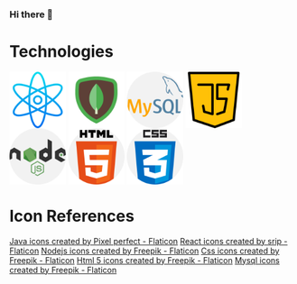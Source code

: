 ### Hi there 👋

# Technologies

<a href="URL_REDIRECT" target="blank"><img align="center" src="./images/atom.png" height="100" /></a>
<a href="URL_REDIRECT" target="blank"><img align="center" src="./images/mongodb.png" height="100" /></a>
<a href="URL_REDIRECT" target="blank"><img align="center" src="./images/mysql.png" height="100" /></a>
<a href="URL_REDIRECT" target="blank"><img align="center" src="./images/java-script.png" height="100" /></a>
<a href="URL_REDIRECT" target="blank"><img align="center" src="./images/nodejs.png" height="100" /></a>
<a href="URL_REDIRECT" target="blank"><img align="center" src="./images/html-5.png" height="100" /></a>
<a href="URL_REDIRECT" target="blank"><img align="center" src="./images/css.png" height="100" /></a>

<!--
**ZackeryArsement/ZackeryArsement** is a ✨ _special_ ✨ repository because its `README.md` (this file) appears on your GitHub profile.

Here are some ideas to get you started:

- 🔭 I’m currently working on ...
- 🌱 I’m currently learning ...
- 👯 I’m looking to collaborate on ...
- 🤔 I’m looking for help with ...
- 💬 Ask me about ...
- 📫 How to reach me: ...
- 😄 Pronouns: ...
- ⚡ Fun fact: ...
-->
# Icon References
<a href="https://www.flaticon.com/free-icons/java" title="java icons">Java icons created by Pixel perfect - Flaticon</a>
<a href="https://www.flaticon.com/free-icons/react" title="react icons">React icons created by srip - Flaticon</a>
<a href="https://www.flaticon.com/free-icons/nodejs" title="nodejs icons">Nodejs icons created by Freepik - Flaticon</a>
<a href="https://www.flaticon.com/free-icons/css" title="css icons">Css icons created by Freepik - Flaticon</a>
<a href="https://www.flaticon.com/free-icons/html-5" title="html 5 icons">Html 5 icons created by Freepik - Flaticon</a>
<a href="https://www.flaticon.com/free-icons/mysql" title="mysql icons">Mysql icons created by Freepik - Flaticon</a>